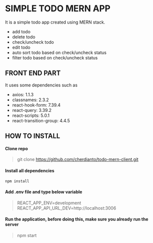# SIMPLE TODO MERN APP
It is a simple todo app created using MERN stack.

- add todo
- delete todo
- check/uncheck todo
- edit todo
- auto sort todo based on check/uncheck status
- filter todo based on check/uncheck status

## FRONT END PART
It uses some dependencies such as
- axios: 1.1.3
- classnames: 2.3.2
- react-hook-form: 7.39.4
- react-query: 3.39.2
- react-scripts: 5.0.1
- react-transition-group: 4.4.5


## HOW TO INSTALL
#### Clone repo
> git clone https://github.com/cherdianto/todo-mern-client.git


#### Install all dependencies
    npm install

#### Add .env file and type below variable
> REACT_APP_ENV=development
> REACT_APP_API_URL_DEV=http://localhost:3006



#### Run the application, before doing this, make sure you already run the server
> npm start